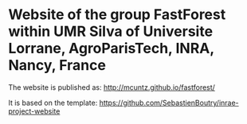 # Website of the group FastForest within UMR Silva of Universite Lorrane, AgroParisTech, INRA, Nancy, France

The website is published as: http://mcuntz.github.io/fastforest/

It is based on the template: https://github.com/SebastienBoutry/inrae-project-website
